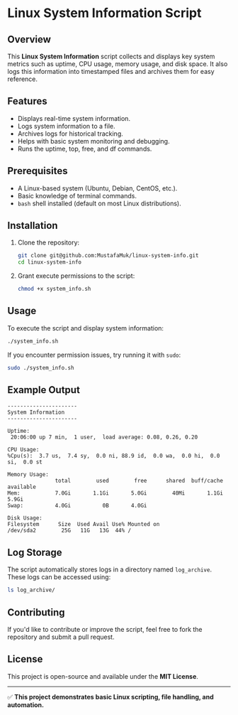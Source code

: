 # Linux System Information Script

## Overview
This **Linux System Information** script collects and displays key system metrics such as uptime, CPU usage, memory usage, and disk space. It also logs this information into timestamped files and archives them for easy reference.

## Features
- Displays real-time system information.
- Logs system information to a file.
- Archives logs for historical tracking.
- Helps with basic system monitoring and debugging.
- Runs the uptime, top, free, and df commands.

## Prerequisites
- A Linux-based system (Ubuntu, Debian, CentOS, etc.).
- Basic knowledge of terminal commands.
- `bash` shell installed (default on most Linux distributions).

## Installation
1. Clone the repository:
   ```bash
   git clone git@github.com:MustafaMuk/linux-system-info.git
   cd linux-system-info
   ```

2. Grant execute permissions to the script:
   ```bash
   chmod +x system_info.sh
   ```

## Usage
To execute the script and display system information:
```bash
./system_info.sh
```
If you encounter permission issues, try running it with `sudo`:
```bash
sudo ./system_info.sh
```

## Example Output
```
----------------------
System Information
----------------------

Uptime:
 20:06:00 up 7 min,  1 user,  load average: 0.08, 0.26, 0.20

CPU Usage:
%Cpu(s):  3.7 us,  7.4 sy,  0.0 ni, 88.9 id,  0.0 wa,  0.0 hi,  0.0 si,  0.0 st 

Memory Usage:
               total        used        free      shared  buff/cache   available
Mem:           7.0Gi       1.1Gi       5.0Gi        40Mi       1.1Gi       5.9Gi
Swap:          4.0Gi          0B       4.0Gi

Disk Usage:
Filesystem      Size  Used Avail Use% Mounted on
/dev/sda2        25G   11G   13G  44% /
```

## Log Storage
The script automatically stores logs in a directory named `log_archive`. These logs can be accessed using:
```bash
ls log_archive/
```

## Contributing
If you'd like to contribute or improve the script, feel free to fork the repository and submit a pull request.

## License
This project is open-source and available under the **MIT License**.

---

✅ **This project demonstrates basic Linux scripting, file handling, and automation.**


